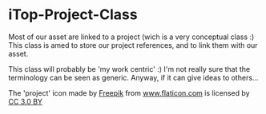 # iTop-Project-Class
Most of our asset are linked to a project (wich is a very conceptual class :) This class is amed to store our project references, and to link them with our asset.

This class will probably be 'my work centric' :) I'm not really sure that the terminology can be seen as generic. Anyway, if it can give ideas to others...


<div>The 'project' icon made by <a href="https://www.freepik.com/" title="Freepik">Freepik</a> from <a href="https://www.flaticon.com/" 			    title="Flaticon">www.flaticon.com</a> is licensed by <a href="http://creativecommons.org/licenses/by/3.0/" 			    title="Creative Commons BY 3.0" target="_blank">CC 3.0 BY</a></div>
